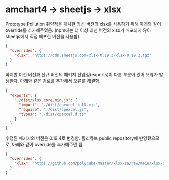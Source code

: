 # amchart4 -> sheetjs -> xlsx

Prototype Pollution 취약점을 패치한 최신 버전의 xlsx를 사용하기 위해 아래와 같이 override를 추가해주었음. (npm에는 더 이상 최신 버전의 xlsx가 배포되지 않아 sheetjs에서 직접 배포한 버전을 사용함)

```json
{
  "overrides": {
    "xlsx": "https://cdn.sheetjs.com/xlsx-0.19.3/xlsx-0.19.3.tgz"
  }
}
```

하지만 이전 버전과 신규 버전의 패키지 진입점(exports)이 다른 부분이 있어 오류가 발생한다. 아래와 같은 경로를 추가해서 오류를 해결함.

```json
{
  "exports": {
    "./dist/xlsx.core.min.js": {
      "import": "./dist/cpexcel.full.mjs",
      "require": "./dist/cpexcel.js",
      "types": "./dist/cpexcel.d.ts"
    }
  }
}
```

수정된 패키지의 버전은 0.19.4로 변경함. 폴리큐브 public repository에 반영했으므로, 아래와 같이 override를 추가해주면 됨.

```json
{
  "overrides": {
    "xlsx": "https://github.com/polycube-master/xlsx-sa/raw/main/xlsx-0.19.4.tgz"
  }
}
```
